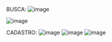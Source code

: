 BUSCA:
![image](https://github.com/LyanJackson/ClubesDeCiencia/assets/131909668/4d4d4ab0-8b08-4118-bc6f-cf4fb04a1614)

![image](https://github.com/LyanJackson/ClubesDeCiencia/assets/131909668/f4a3e510-6ac2-4657-8677-a8c41b73558b)

CADASTRO:
![image](https://github.com/LyanJackson/ClubesDeCiencia/assets/131909668/cb10645f-51ae-438e-864f-9a3de31d1b02)
![image](https://github.com/LyanJackson/ClubesDeCiencia/assets/131909668/4c73d4b8-af2d-4d5c-bb5d-f851cedfb605)
![image](https://github.com/LyanJackson/ClubesDeCiencia/assets/131909668/c4093cb0-7160-404b-9056-16072fc1b6b9)

